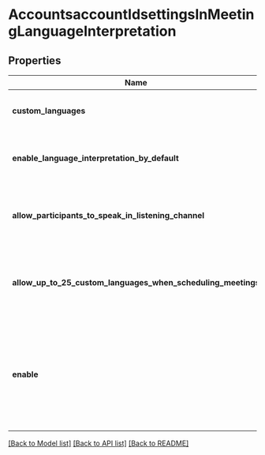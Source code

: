 # AccountsaccountIdsettingsInMeetingLanguageInterpretation

## Properties
Name | Type | Description | Notes
------------ | ------------- | ------------- | -------------
**custom_languages** | **list[str]** | A list of user-defined supported languages. | [optional] 
**enable_language_interpretation_by_default** | **bool** | Whether to enable language interpretation by default. | [optional] 
**allow_participants_to_speak_in_listening_channel** | **bool** | Whether to allow participants to speak in the listening channel. | [optional] 
**allow_up_to_25_custom_languages_when_scheduling_meetings** | **bool** | Whether to allow up to 25 custom languages when scheduling meetings. | [optional] 
**enable** | **bool** | Whether to allow hosts to assign participants as interpreters who can interpret one language into another in real-time. | [optional] 

[[Back to Model list]](../README.md#documentation-for-models) [[Back to API list]](../README.md#documentation-for-api-endpoints) [[Back to README]](../README.md)

